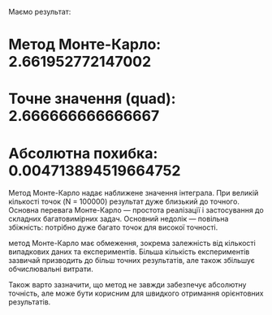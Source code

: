 Маємо результат:
# Метод Монте-Карло: 2.661952772147002
# Точне значення (quad): 2.666666666666667
# Абсолютна похибка: 0.004713894519664752


Метод Монте-Карло надає наближене значення інтеграла.
При великій кількості точок (N = 100000) результат дуже близький до точного.
Основна перевага Монте-Карло — простота реалізації і застосування до складних багатовимірних задач.
Основний недолік — повільна збіжність: потрібно дуже багато точок для високої точності.

метод Монте-Карло має обмеження, зокрема залежність від кількості випадкових даних та експериментів. Більша кількість експериментів зазвичай призводить до більш точних результатів, але також збільшує обчислювальні витрати.

Також варто зазначити, що метод не завжди забезпечує абсолютну точність, але може бути корисним для швидкого отримання орієнтовних результатів.